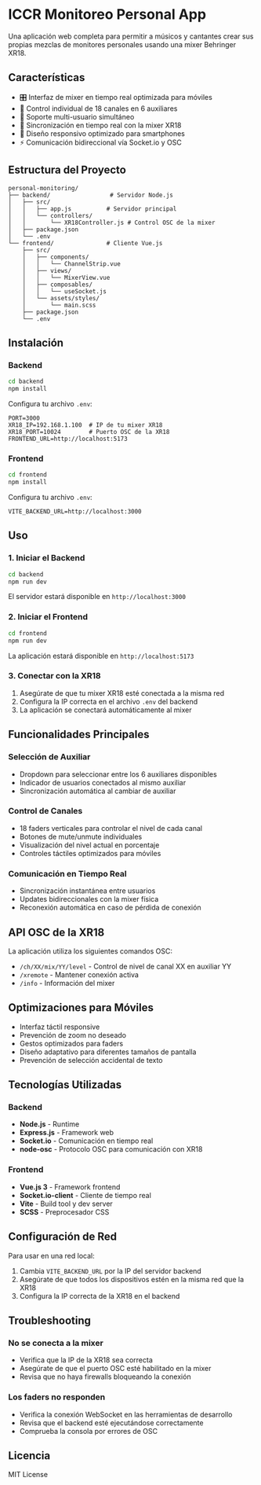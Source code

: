 # ICCR Monitoreo Personal App

Una aplicación web completa para permitir a músicos y cantantes crear sus propias mezclas de monitores personales usando una mixer Behringer XR18.

## Características

- 🎛️ Interfaz de mixer en tiempo real optimizada para móviles
- 🎵 Control individual de 18 canales en 6 auxiliares
- 👥 Soporte multi-usuario simultáneo
- 🔄 Sincronización en tiempo real con la mixer XR18
- 📱 Diseño responsivo optimizado para smartphones
- ⚡ Comunicación bidireccional vía Socket.io y OSC

## Estructura del Proyecto

```
personal-monitoring/
├── backend/                 # Servidor Node.js
│   ├── src/
│   │   ├── app.js          # Servidor principal
│   │   └── controllers/
│   │       └── XR18Controller.js # Control OSC de la mixer
│   ├── package.json
│   └── .env
└── frontend/               # Cliente Vue.js
    ├── src/
    │   ├── components/
    │   │   └── ChannelStrip.vue
    │   ├── views/
    │   │   └── MixerView.vue
    │   ├── composables/
    │   │   └── useSocket.js
    │   └── assets/styles/
    │       └── main.scss
    ├── package.json
    └── .env
```

## Instalación

### Backend

```bash
cd backend
npm install
```

Configura tu archivo `.env`:

```env
PORT=3000
XR18_IP=192.168.1.100  # IP de tu mixer XR18
XR18_PORT=10024        # Puerto OSC de la XR18
FRONTEND_URL=http://localhost:5173
```

### Frontend

```bash
cd frontend
npm install
```

Configura tu archivo `.env`:

```env
VITE_BACKEND_URL=http://localhost:3000
```

## Uso

### 1. Iniciar el Backend

```bash
cd backend
npm run dev
```

El servidor estará disponible en `http://localhost:3000`

### 2. Iniciar el Frontend

```bash
cd frontend
npm run dev
```

La aplicación estará disponible en `http://localhost:5173`

### 3. Conectar con la XR18

1. Asegúrate de que tu mixer XR18 esté conectada a la misma red
2. Configura la IP correcta en el archivo `.env` del backend
3. La aplicación se conectará automáticamente al mixer

## Funcionalidades Principales

### Selección de Auxiliar
- Dropdown para seleccionar entre los 6 auxiliares disponibles
- Indicador de usuarios conectados al mismo auxiliar
- Sincronización automática al cambiar de auxiliar

### Control de Canales
- 18 faders verticales para controlar el nivel de cada canal
- Botones de mute/unmute individuales
- Visualización del nivel actual en porcentaje
- Controles táctiles optimizados para móviles

### Comunicación en Tiempo Real
- Sincronización instantánea entre usuarios
- Updates bidireccionales con la mixer física
- Reconexión automática en caso de pérdida de conexión

## API OSC de la XR18

La aplicación utiliza los siguientes comandos OSC:

- `/ch/XX/mix/YY/level` - Control de nivel de canal XX en auxiliar YY
- `/xremote` - Mantener conexión activa
- `/info` - Información del mixer

## Optimizaciones para Móviles

- Interfaz táctil responsive
- Prevención de zoom no deseado
- Gestos optimizados para faders
- Diseño adaptativo para diferentes tamaños de pantalla
- Prevención de selección accidental de texto

## Tecnologías Utilizadas

### Backend
- **Node.js** - Runtime
- **Express.js** - Framework web
- **Socket.io** - Comunicación en tiempo real
- **node-osc** - Protocolo OSC para comunicación con XR18

### Frontend
- **Vue.js 3** - Framework frontend
- **Socket.io-client** - Cliente de tiempo real
- **Vite** - Build tool y dev server
- **SCSS** - Preprocesador CSS

## Configuración de Red

Para usar en una red local:

1. Cambia `VITE_BACKEND_URL` por la IP del servidor backend
2. Asegúrate de que todos los dispositivos estén en la misma red que la XR18
3. Configura la IP correcta de la XR18 en el backend

## Troubleshooting

### No se conecta a la mixer
- Verifica que la IP de la XR18 sea correcta
- Asegúrate de que el puerto OSC esté habilitado en la mixer
- Revisa que no haya firewalls bloqueando la conexión

### Los faders no responden
- Verifica la conexión WebSocket en las herramientas de desarrollo
- Revisa que el backend esté ejecutándose correctamente
- Comprueba la consola por errores de OSC

## Licencia

MIT License